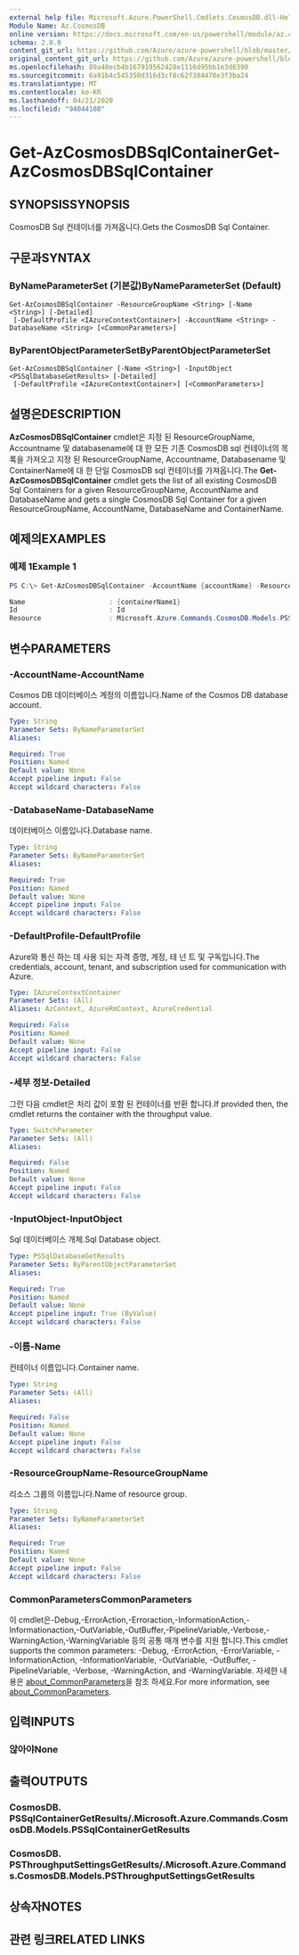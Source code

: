 ```yaml
---
external help file: Microsoft.Azure.PowerShell.Cmdlets.CosmosDB.dll-Help.xml
Module Name: Az.CosmosDB
online version: https://docs.microsoft.com/en-us/powershell/module/az.cosmosdb/get-azcosmosdbsqlcontainer
schema: 2.0.0
content_git_url: https://github.com/Azure/azure-powershell/blob/master/src/CosmosDB/CosmosDB/help/Get-AzCosmosDBSqlContainer.md
original_content_git_url: https://github.com/Azure/azure-powershell/blob/master/src/CosmosDB/CosmosDB/help/Get-AzCosmosDBSqlContainer.md
ms.openlocfilehash: 89a48ecb4b167919562428e1116d95bb1e3d6390
ms.sourcegitcommit: 6a91b4c545350d316d3cf8c62f384478e3f3ba24
ms.translationtype: MT
ms.contentlocale: ko-KR
ms.lasthandoff: 04/21/2020
ms.locfileid: "94044108"
---
```

# <span data-ttu-id="ac7f4-101">Get-AzCosmosDBSqlContainer</span><span class="sxs-lookup"><span data-stu-id="ac7f4-101">Get-AzCosmosDBSqlContainer</span></span>

## <span data-ttu-id="ac7f4-102">SYNOPSIS</span><span class="sxs-lookup"><span data-stu-id="ac7f4-102">SYNOPSIS</span></span>
<span data-ttu-id="ac7f4-103">CosmosDB Sql 컨테이너를 가져옵니다.</span><span class="sxs-lookup"><span data-stu-id="ac7f4-103">Gets the CosmosDB Sql Container.</span></span>

## <span data-ttu-id="ac7f4-104">구문과</span><span class="sxs-lookup"><span data-stu-id="ac7f4-104">SYNTAX</span></span>

### <span data-ttu-id="ac7f4-105">ByNameParameterSet (기본값)</span><span class="sxs-lookup"><span data-stu-id="ac7f4-105">ByNameParameterSet (Default)</span></span>
```
Get-AzCosmosDBSqlContainer -ResourceGroupName <String> [-Name <String>] [-Detailed]
 [-DefaultProfile <IAzureContextContainer>] -AccountName <String> -DatabaseName <String> [<CommonParameters>]
```

### <span data-ttu-id="ac7f4-106">ByParentObjectParameterSet</span><span class="sxs-lookup"><span data-stu-id="ac7f4-106">ByParentObjectParameterSet</span></span>
```
Get-AzCosmosDBSqlContainer [-Name <String>] -InputObject <PSSqlDatabaseGetResults> [-Detailed]
 [-DefaultProfile <IAzureContextContainer>] [<CommonParameters>]
```

## <span data-ttu-id="ac7f4-107">설명은</span><span class="sxs-lookup"><span data-stu-id="ac7f4-107">DESCRIPTION</span></span>
<span data-ttu-id="ac7f4-108">**AzCosmosDBSqlContainer** cmdlet은 지정 된 ResourceGroupName, Accountname 및 databasename에 대 한 모든 기존 CosmosDB sql 컨테이너의 목록을 가져오고 지정 된 ResourceGroupName, Accountname, Databasename 및 ContainerName에 대 한 단일 CosmosDB sql 컨테이너를 가져옵니다.</span><span class="sxs-lookup"><span data-stu-id="ac7f4-108">The **Get-AzCosmosDBSqlContainer** cmdlet gets the list of all existing CosmosDB Sql Containers for a given ResourceGroupName, AccountName and DatabaseName and gets a single CosmosDB Sql Container for a given ResourceGroupName, AccountName, DatabaseName and ContainerName.</span></span>

## <span data-ttu-id="ac7f4-109">예제의</span><span class="sxs-lookup"><span data-stu-id="ac7f4-109">EXAMPLES</span></span>

### <span data-ttu-id="ac7f4-110">예제 1</span><span class="sxs-lookup"><span data-stu-id="ac7f4-110">Example 1</span></span>
```powershell
PS C:\> Get-AzCosmosDBSqlContainer -AccountName {accountName} -ResourceGroupName {resourceGroupName} -DatabaseName {databaseName}

Name                     : {containerName1}
Id                       : Id
Resource                 : Microsoft.Azure.Commands.CosmosDB.Models.PSSqlContainerGetPropertiesResource
```

## <span data-ttu-id="ac7f4-111">변수</span><span class="sxs-lookup"><span data-stu-id="ac7f4-111">PARAMETERS</span></span>

### <span data-ttu-id="ac7f4-112">-AccountName</span><span class="sxs-lookup"><span data-stu-id="ac7f4-112">-AccountName</span></span>
<span data-ttu-id="ac7f4-113">Cosmos DB 데이터베이스 계정의 이름입니다.</span><span class="sxs-lookup"><span data-stu-id="ac7f4-113">Name of the Cosmos DB database account.</span></span>

```yaml
Type: String
Parameter Sets: ByNameParameterSet
Aliases:

Required: True
Position: Named
Default value: None
Accept pipeline input: False
Accept wildcard characters: False
```

### <span data-ttu-id="ac7f4-114">-DatabaseName</span><span class="sxs-lookup"><span data-stu-id="ac7f4-114">-DatabaseName</span></span>
<span data-ttu-id="ac7f4-115">데이터베이스 이름입니다.</span><span class="sxs-lookup"><span data-stu-id="ac7f4-115">Database name.</span></span>

```yaml
Type: String
Parameter Sets: ByNameParameterSet
Aliases:

Required: True
Position: Named
Default value: None
Accept pipeline input: False
Accept wildcard characters: False
```

### <span data-ttu-id="ac7f4-116">-DefaultProfile</span><span class="sxs-lookup"><span data-stu-id="ac7f4-116">-DefaultProfile</span></span>
<span data-ttu-id="ac7f4-117">Azure와 통신 하는 데 사용 되는 자격 증명, 계정, 테 넌 트 및 구독입니다.</span><span class="sxs-lookup"><span data-stu-id="ac7f4-117">The credentials, account, tenant, and subscription used for communication with Azure.</span></span>

```yaml
Type: IAzureContextContainer
Parameter Sets: (All)
Aliases: AzContext, AzureRmContext, AzureCredential

Required: False
Position: Named
Default value: None
Accept pipeline input: False
Accept wildcard characters: False
```

### <span data-ttu-id="ac7f4-118">-세부 정보</span><span class="sxs-lookup"><span data-stu-id="ac7f4-118">-Detailed</span></span>
<span data-ttu-id="ac7f4-119">그런 다음 cmdlet은 처리 값이 포함 된 컨테이너를 반환 합니다.</span><span class="sxs-lookup"><span data-stu-id="ac7f4-119">If provided then, the cmdlet returns the container with the throughput value.</span></span>

```yaml
Type: SwitchParameter
Parameter Sets: (All)
Aliases:

Required: False
Position: Named
Default value: None
Accept pipeline input: False
Accept wildcard characters: False
```

### <span data-ttu-id="ac7f4-120">-InputObject</span><span class="sxs-lookup"><span data-stu-id="ac7f4-120">-InputObject</span></span>
<span data-ttu-id="ac7f4-121">Sql 데이터베이스 개체.</span><span class="sxs-lookup"><span data-stu-id="ac7f4-121">Sql Database object.</span></span>

```yaml
Type: PSSqlDatabaseGetResults
Parameter Sets: ByParentObjectParameterSet
Aliases:

Required: True
Position: Named
Default value: None
Accept pipeline input: True (ByValue)
Accept wildcard characters: False
```

### <span data-ttu-id="ac7f4-122">-이름</span><span class="sxs-lookup"><span data-stu-id="ac7f4-122">-Name</span></span>
<span data-ttu-id="ac7f4-123">컨테이너 이름입니다.</span><span class="sxs-lookup"><span data-stu-id="ac7f4-123">Container name.</span></span>

```yaml
Type: String
Parameter Sets: (All)
Aliases:

Required: False
Position: Named
Default value: None
Accept pipeline input: False
Accept wildcard characters: False
```

### <span data-ttu-id="ac7f4-124">-ResourceGroupName</span><span class="sxs-lookup"><span data-stu-id="ac7f4-124">-ResourceGroupName</span></span>
<span data-ttu-id="ac7f4-125">리소스 그룹의 이름입니다.</span><span class="sxs-lookup"><span data-stu-id="ac7f4-125">Name of resource group.</span></span>

```yaml
Type: String
Parameter Sets: ByNameParameterSet
Aliases:

Required: True
Position: Named
Default value: None
Accept pipeline input: False
Accept wildcard characters: False
```

### <span data-ttu-id="ac7f4-126">CommonParameters</span><span class="sxs-lookup"><span data-stu-id="ac7f4-126">CommonParameters</span></span>
<span data-ttu-id="ac7f4-127">이 cmdlet은-Debug,-ErrorAction,-Erroraction,-InformationAction,-Informationaction,-OutVariable,-OutBuffer,-PipelineVariable,-Verbose,-WarningAction,-WarningVariable 등의 공통 매개 변수를 지원 합니다.</span><span class="sxs-lookup"><span data-stu-id="ac7f4-127">This cmdlet supports the common parameters: -Debug, -ErrorAction, -ErrorVariable, -InformationAction, -InformationVariable, -OutVariable, -OutBuffer, -PipelineVariable, -Verbose, -WarningAction, and -WarningVariable.</span></span> <span data-ttu-id="ac7f4-128">자세한 내용은 [about_CommonParameters](http://go.microsoft.com/fwlink/?LinkID=113216)을 참조 하세요.</span><span class="sxs-lookup"><span data-stu-id="ac7f4-128">For more information, see [about_CommonParameters](http://go.microsoft.com/fwlink/?LinkID=113216).</span></span>

## <span data-ttu-id="ac7f4-129">입력</span><span class="sxs-lookup"><span data-stu-id="ac7f4-129">INPUTS</span></span>

### <span data-ttu-id="ac7f4-130">않아야</span><span class="sxs-lookup"><span data-stu-id="ac7f4-130">None</span></span>

## <span data-ttu-id="ac7f4-131">출력</span><span class="sxs-lookup"><span data-stu-id="ac7f4-131">OUTPUTS</span></span>

### <span data-ttu-id="ac7f4-132">CosmosDB. PSSqlContainerGetResults/.</span><span class="sxs-lookup"><span data-stu-id="ac7f4-132">Microsoft.Azure.Commands.CosmosDB.Models.PSSqlContainerGetResults</span></span>

### <span data-ttu-id="ac7f4-133">CosmosDB. PSThroughputSettingsGetResults/.</span><span class="sxs-lookup"><span data-stu-id="ac7f4-133">Microsoft.Azure.Commands.CosmosDB.Models.PSThroughputSettingsGetResults</span></span>

## <span data-ttu-id="ac7f4-134">상속자</span><span class="sxs-lookup"><span data-stu-id="ac7f4-134">NOTES</span></span>

## <span data-ttu-id="ac7f4-135">관련 링크</span><span class="sxs-lookup"><span data-stu-id="ac7f4-135">RELATED LINKS</span></span>
